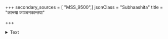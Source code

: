 +++
secondary_sources = [ "MSS_9500",]
jsonClass = "Subhaashita"
title = "कान्त्या काञ्चनकान्तया"

+++

<details><summary>Text</summary>

कान्त्या काञ्चनकान्तया परिमलैर्भाग्यैकभोग्यैस् तथा सौन्दर्येण च साधुनैव कुसुमं हा हन्त न त्वत्समम्।  
अक्रोधं शृणु किन्तु दूषणमिव त्वय्यस्ति किञ्चित् पुनस् तत्त्वज्ञैर्यदचुम्बितं त्वमसि रे चाम्पेय पुष्पन्धयैः॥
</details>
